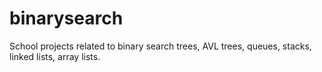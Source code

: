 # binarysearch
School projects related to binary search trees, AVL trees, queues, stacks, linked lists, array lists. 

